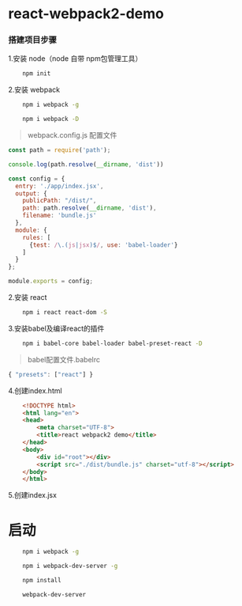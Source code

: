 # react-webpack2-demo

### 搭建项目步骤

1.安装 node（node 自带 npm包管理工具）
```bash
	npm init
```


2.安装 webpack
```bash
	npm i webpack -g

	npm i webpack -D
```

> webpack.config.js 配置文件

```javascript
const path = require('path');

console.log(path.resolve(__dirname, 'dist'))

const config = {
  entry: './app/index.jsx',
  output: {
    publicPath: "/dist/",
    path: path.resolve(__dirname, 'dist'),
    filename: 'bundle.js'
  },
  module: {
    rules: [
      {test: /\.(js|jsx)$/, use: 'babel-loader'}
    ]
  }
};

module.exports = config;
```

2.安装 react

```bash
	npm i react react-dom -S
```

3.安装babel及编译react的插件

```bash
	npm i babel-core babel-loader babel-preset-react -D
```

>babel配置文件.babelrc

```javascript
{ "presets": ["react"] }
```

4.创建index.html

```html
	<!DOCTYPE html>
	<html lang="en">
	<head>
		<meta charset="UTF-8">
		<title>react webpack2 demo</title>
	</head>
	<body>
		<div id="root"></div>
		<script src="./dist/bundle.js" charset="utf-8"></script>
	</body>
	</html>
```

5.创建index.jsx


# 启动

```bash
	npm i webpack -g

	npm i webpack-dev-server -g

	npm install

	webpack-dev-server
```
